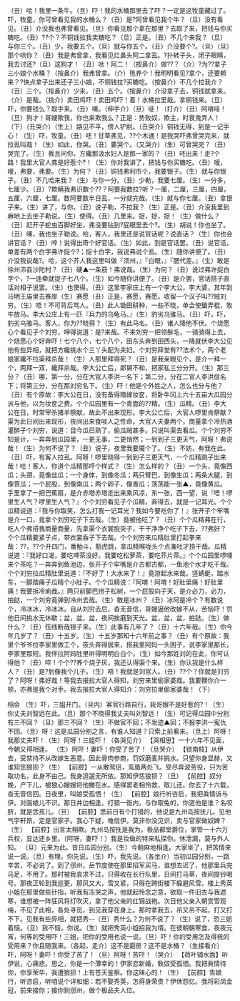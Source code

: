 <!-- { "loadSidebar": true } -->
（丑）哙！我里一条牛。（旦）吓！我的水桶那里去了吓？一定是这牧童藏过了。吓，牧童，你可曾看见我的水桶么？（丑）是?阿曾看见我个牛？（旦）没有看见。（丑）介没我也弗曾看见。（旦）你看见那个拿在那里？去取了来，把钱与你买糖吃。（丑）??个？不铜钱拉我卖糖吃？（旦）正是。（丑）不几个来我？（旦）与你三个。（丑）少，我要五个。（旦）就与你五个。（丑）介没要个?。（旦）（旦）那个哄你？（丑）我是弗曾拿，我看见烂鼻头阿二拿厾。?扑转子头，闭子眼睛，我去讨还?（旦）这狗才！（丑）呔！阿二！（按鼻介）做??？（介）?为??拿子三小娘个水桶？（按鼻介）我弗曾拿。（介）毴养个！我明明看见?拿个，还要赖来？?快点拿子出来还子三小娘，不铜钱拉?买糖吃。（按鼻介）不几个拉我介？（丑）三个。（按鼻介）少来。（丑）五个。（按鼻介）介没拿子去，铜钱就拿来。（介）是哉。（挑介）卖田鸡吓！卖田鸡吓！着！水桶拉里哉。拿铜钱来。（旦）吓，你要钱么？取手来。（丑）噢。（伸手介）（旦）唗！（打介）（丑）阿唷哇！（旦）狗才！哥嫂欺我，你也来欺我么？正是：势败奴，欺主，时衰鬼弄人！（下）（丑哭介）（生上）路见不平，傍人铲削。（丑哭介）铜钱无得，到是一记手心！（生）吓，牧童。（丑）呸！甘草弗见，??个木通！是我哭吓弗曾哭完来，就拉厾叫哉！（生）如此，你哭。（丑）要哭个。（又哭介）（生）可曾哭完？（丑）哭完了。（生）我且问你，方纔那汲水妇人是那一家的？（丑）呸出来！走?个路！我里大官人弗是好惹个?！（生）你对我讲了，把钱与你买糖吃。（丑）嗳，嗳，弗要，弗要。（生）为何？（丑）铜钱弗利市个，我要银子。（生）就与你银子。（丑）不几哈来我？（生）与你一分。（丑）少勒，我要七厘。（生）一分多，七厘少。（丑）?欺瞒我弗识数个??？阿要我数拉?听？一厘，二厘，三厘，四厘，五厘，六厘，七厘。数阿要数半日厾，一分就完哉。（生）就与你七厘。（丑）拿银子来。（生）讲了，与你。（丑）说子勒，不拉我？（生）正是。（丑）介没我里到麻地上去坐子勒说。（生）使得。（丑）几里来。捉，捉，捉！（生）做什么？（丑）赶开子蛇虫百脚好坐，弗没要钻到?屁眼里去个?。（生）胡说！你也坐了。（丑）噢，我也坐子勒说。哙，客人，我里还是说官话呢？说直话？（生）你也会讲官话？（丑）啐！说得出奇个好官话。（生）如此，到是官话罢。（丑）说官话，单差有两个白字弗许捉个?；捉十白字，我说弗说个厾。（生）随你讲便了。（丑）介没我说哉?。哙，这个芥人我这里叫做『须州，』『白眼，』『腮代差。』（生）敢是徐州沛县沙陀村？（丑）硬▲一条筋！弗说哉。（生）为何？（丑）说过弗许捉白字个，?一连牵就捉子七八个。（生）如今随你讲便了。（丑）是介罢，官话搭子直话对相子说罢。（生）也使得。（丑）这里李家庄上有一个李大公，李大婆，其年到马明王庙里去赛岸（生）赛愿（丑）正是，赛愿，赛愿。收留一个汉子叫??贼刘穷。（生）唔！不可背后骂人。（丑）此人锄田耕种，一些不晓，单会使鎗弄棍，牧牛放马。李大公庄上有一匹『兵力的乌龟马。』（生）豹劣乌骓马。（丑）吓，吓，豹劣乌骓马。客人，你为??晓得？（生）有此马名。（丑）诸人降他不伏。个烧愿心个看见子个刘穷，呷得说道：是?来哉。不来刘穷一把领鬃毛，一骑骑得上去，个烧愿心个好奔吓！七个八个，七个八个，田东头奔到田西头，一降就伏李大公见他有些异相，就把方纔挑水个三丫头配为夫妇。个刘穷拜堂有??法术个，两个老娘家纔不拉渠拜杀哉！（生）人那里拜得死？（丑）是我亲眼见个，是介一拜一个，两拜一双，纔拜杀哉。李大公亡后，郞舅不和，把家私三分分开。（生）那三分？（丑）哪，第一分，分在大官人李洪一名下；第二分，分在二官人李洪信名下；将第三分，分在那刘穷名下。（生）吓！他是个外姓之人，怎么也分与他？（丑）有个原故：李大公在日，没有备得赠嫁妆奁，将卧牛冈上六十五亩大瓜园分派与他，以为妆奁之费。个个瓜园里有一个青面的??精。（生）瓜精。（丑）李大公在日，时常宰杀猪羊祭献，故此不出来现形。李大公亡后，大官人啰里肯祭献？渠为此日间出来现形，夜间出来食啖人之性命。大官人夫妻两个，商量拿个冷热酒灌醉子个刘穷，说道：目今瓜已熟了，偷瓜贼甚多。只说叫渠去看瓜。个个刘穷不知是计，一奔奔到瓜园里，一更无事，二更悄然；一到到子三更天气，阿呀！弗说哉！（生）为何不说了？（丑）说子，夜里我要魇个了。（生）不妨，有我在此。（丑）吓，有客人拉厾。阿呀！啰里晓得一到到子三更天气，一个瓜精跳子出来哉！哙！客人，你道个瓜精那哼个样式？（生）怎么样的？（丑）一个头，竟像西瓜；头颈，竟像丝瓜；一个身体，到像冬瓜；两只臂巴，到像生瓜；两条大腿，到像菩瓜；一个屁股，到像南瓜；两个卵子，像香瓜；荡荡能一张▲，竟像黄瓜。手里拿了一把巴蕉扇，是介赤塔赤塔走出来乘风凉，东一张，西一望，说『唔！啰里生人气？啰里生人气？』个个刘穷看见子个瓜精，奔得去，就是一记耳光。个个瓜精说道：『我与你取笑，怎么打我一记耳光？我如今要吃你了！』张开子个牢嘴是介一口，竟拿个刘穷吃子下去哉。（生）竟被他吃了？（丑）个个瓜精弗在行，吃人个弗搭我商量商量，先拿渠个衣裳脱突子，干干净净个吃子下去，??弗好？个个瓜精要紧子点，带衣裳呑子下去哉。个个刘穷来瓜精肚里打起拳来哉：??，??个开四门，番觔斗，豁虎跳，拿瓜精喉咙头个点瀺吐才捞干哉。瓜精说道：『我好口渴，要吃呷茶没好。我要吃松萝茶，要吃芥片茶。』个个瓜园里啰哩来个茶吃？一奔奔到鱼池边，张开子个牢嘴是介古都古都，一鱼池个水才吃干哉。个个刘穷拉瓜精肚里说道：『不好了！大水来了！』竟游起水来哉。竖蜻蜓，踏水车，一脚踏痛子瓜精个小肚子。个个瓜精说：『阿唷！阿唷！好肚里痛！好肚里痛！我要拆冷痢哉。』两只前脚巴捞子松树，一个屁股向子天，是介必力，必力，拍跶，一个刘穷竟弹到冷州去哉。（生）敢是冰州？（丑）冰阿是冷个？有数说个，冷冰冰，冷冰冰。自从刘穷去后，杳无音信，哥嫂逼他改嫁不从，苦恼吓！罚他日间挑水无休歇；盆，盆，盆，夜间挨磨到天光。盆，盆，盆，拍跶。（生）做什么？（丑）弦线断哉银子来。（生）此事有几年了？（丑）十六年哉。（生）你今年几岁了？（丑）十五岁。（生）十五岁那知十六年前之事？（丑）有个原故：我里个爷爷拉李家里做工个，夜头奔得居来，搭我里阿妈一头困子，说李家里那长，李家里那短。我伴拉阿妈肚里听得明明白白个。（生）如今那姓刘的在此，你可认得他？（丑）啐！个个??养个烧子灰，我还认得渠个来。（生）你认我是什么样人？（丑）是?到像我个儿子。（生）唔！我就是刘官人。（丑）??个？你就是刘穷了？阿呀！弗好哉！等我去报拉大官人得知，刘穷来里偷家婆哉。我要鞭你介一顿，亦弗是我个对手。我去报拉大官人得知介：刘穷拉里偷家婆哉！（下）
 
相会
（生）吓，三姐开门。（旦内）客官行路自行，我哥嫂不是好惹的?！（生）你丈夫刘智远在此。（旦）那个不晓得我丈夫叫刘智远！（生）可记得瓜园中分别有三不回？（旦）那三不回？（生）不做官不回；不发迹▲回；不报李洪一寃仇不回。（旦）呀！这是瓜园分别之言，有谁人知道？只索上前看来。（旦上）阿呀！我那丈夫吓！（生）阿呀！三姐吓！（各哭见介）
【哭相思】一十六年不见面，今朝又得相逢。
（生）阿吓！妻吓！你受了苦了！（旦哭介）
【锁南枝】从伊去，受禁持不从改嫁生恶意。因此骨肉参商，罚奴磨麦幷挑水。只望你身显赫，又谁知恁狼狈？（生）
【前腔】一从散鸳侣，鸾凰两处飞。受尽奔波劳役，只为苦取功名，此身不由己。我身逗遛无所依。那知伊恁狼狈？（旦）
【前腔】奴分娩，产下儿，被狼心嫂嫂将他撇在水。感得窦老相怜救，取儿还。你去了十六载，杳无音信回。日夜里，叫娘受孤恓！（生）
【前腔】娘行听咨启，我把眞情诉与伊。对面娘儿不识。那日井边相逢，打猎一衙内，与你取兔的，你道他是谁？名咬脐，就是恁孩儿。（旦）
【前腔】思前日有个打猎的，他说是九州岛按抚儿。见他气宇轩昂，定是官家子。我心下疑，难信伊。莫非你没见识，卖与官家做奴婢？（生）
【前腔】出言太相欺。九州岛按抚是我为，极品都堂爵位，掌管一十六万兵权，显达还乡里。〔阿呀，妻吓！〕我是妆做的特来私探你。休泄漏，莫与外人知。
（旦）元来为此。昔日瓜园分别。（生）今朝麻地相逢。大家坐了，把苦情来说一说。（旦）有理。你先说。（生）吓，我先说。（各坐介）当初瓜园分别，一路辛苦，不必说了。到了邠州，岳节度使在那里招军买马，谁想去迟了，他那里兵完马足，不用了。那时被我哀求不过，只得收在长行队里，日间打马草，夜间提铃喝号。那夜正轮到我巡更，那风又大，雪又紧，只得在跨街楼下躱避风雪。楼上秀英小姐在那里做些针指，听我有冻哭之声，他就起怜念之意，欲取一件旧衣与我遮寒，谁想被一阵狂风将灯吹灭，拿了他父亲的红锦战袍。次日他父亲入朝赏雪观梅，不见了此袍，各处寻觅，到见我穿在身上。那时拿我去，吊又吊不起，打又打不下。见我有些异相，就把秀--（旦）秀什么？为何不说了？（生）说了，恐三姐着恼。（旦）我不恼，你说。（生）就把秀英小姐招我为壻。在彼朝朝寒食，夜夜元宵，何等的受用吓！三姐，把你的受用也说一说。（旦）吓！你的受用怎及得我的受用来？你且随我来。（各起，走介）这不是磨房？这不是水桶？（生接看介）吓，阿呀！妻吓！你受了苦了！（旦）阿呀！苦吓！（哭介）
【荷叶铺水面】听伊说，心痛悲。思之，你是一个薄幸的！伊家恋新婚，敎奴受孤恓。我把眞情待你，你享荣华，我遭狼狈！上有苍天鉴察。你这昧心的！（生）
【前腔】吿娘行，听咨启，听咱说个详和细：若不娶秀英，怎得身荣贵？伊休怨忆。我将彩凤金冠，前来接你；接你到邠州，做个极品夫人位。
